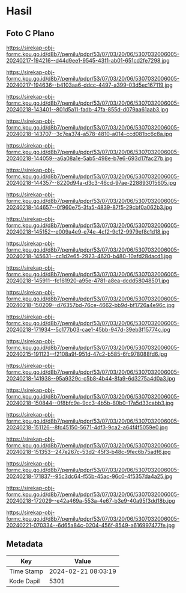 # Hasil

## Foto C Plano

https://sirekap-obj-formc.kpu.go.id/d8b7/pemilu/pdpr/53/07/03/20/06/5307032006005-20240217-194216--d44d9ee1-9545-43f1-ab01-651cd2fe7298.jpg

https://sirekap-obj-formc.kpu.go.id/d8b7/pemilu/pdpr/53/07/03/20/06/5307032006005-20240217-194636--b4103aa6-ddcc-4497-a399-03d5ec167119.jpg

https://sirekap-obj-formc.kpu.go.id/d8b7/pemilu/pdpr/53/07/03/20/06/5307032006005-20240218-143401--801d5a11-fadb-47fa-855d-d079aa61aab3.jpg

https://sirekap-obj-formc.kpu.go.id/d8b7/pemilu/pdpr/53/07/03/20/06/5307032006005-20240218-143707--3c7ea374-a578-4810-a014-ccd081bc6c8a.jpg

https://sirekap-obj-formc.kpu.go.id/d8b7/pemilu/pdpr/53/07/03/20/06/5307032006005-20240218-144059--a6a08a1e-5ab5-498e-b7e6-693d17fac27b.jpg

https://sirekap-obj-formc.kpu.go.id/d8b7/pemilu/pdpr/53/07/03/20/06/5307032006005-20240218-144357--8220d94a-d3c3-46cd-97ae-228893015605.jpg

https://sirekap-obj-formc.kpu.go.id/d8b7/pemilu/pdpr/53/07/03/20/06/5307032006005-20240218-144657--0f960e75-3fa5-4839-87f5-29cbf0a062b3.jpg

https://sirekap-obj-formc.kpu.go.id/d8b7/pemilu/pdpr/53/07/03/20/06/5307032006005-20240218-145152--e009a4e9-e74e-4cf2-9c12-9979ef8c1d18.jpg

https://sirekap-obj-formc.kpu.go.id/d8b7/pemilu/pdpr/53/07/03/20/06/5307032006005-20240218-145631--cc1d2e65-2923-4620-b480-10afd28dacd1.jpg

https://sirekap-obj-formc.kpu.go.id/d8b7/pemilu/pdpr/53/07/03/20/06/5307032006005-20240218-145911--fc161920-a95e-4781-a8ea-dcdd58048501.jpg

https://sirekap-obj-formc.kpu.go.id/d8b7/pemilu/pdpr/53/07/03/20/06/5307032006005-20240218-150209--d76357bd-76ce-4662-bb9d-bf1726a4e96c.jpg

https://sirekap-obj-formc.kpu.go.id/d8b7/pemilu/pdpr/53/07/03/20/06/5307032006005-20240218-171934--5c177b03-cae1-45bb-947d-39eb3f15774c.jpg

https://sirekap-obj-formc.kpu.go.id/d8b7/pemilu/pdpr/53/07/03/20/06/5307032006005-20240215-191123--f2108a9f-951d-47c2-b585-6fc978088fd6.jpg

https://sirekap-obj-formc.kpu.go.id/d8b7/pemilu/pdpr/53/07/03/20/06/5307032006005-20240218-141938--95a9329c-c5b8-4b44-8fa9-6d3275a4d0a3.jpg

https://sirekap-obj-formc.kpu.go.id/d8b7/pemilu/pdpr/53/07/03/20/06/5307032006005-20240218-150844--0f8bfc9e-9cc3-4b5b-80b0-17a5d33cabb3.jpg

https://sirekap-obj-formc.kpu.go.id/d8b7/pemilu/pdpr/53/07/03/20/06/5307032006005-20240218-151126--8fc45150-5671-4df3-9ca2-a64f4f5059e0.jpg

https://sirekap-obj-formc.kpu.go.id/d8b7/pemilu/pdpr/53/07/03/20/06/5307032006005-20240218-151353--247e267c-53d2-45f3-b48c-9fec6b75adf6.jpg

https://sirekap-obj-formc.kpu.go.id/d8b7/pemilu/pdpr/53/07/03/20/06/5307032006005-20240218-171837--95c3dc64-f55b-45ac-96c0-4f5357da4a25.jpg

https://sirekap-obj-formc.kpu.go.id/d8b7/pemilu/pdpr/53/07/03/20/06/5307032006005-20240218-172029--e42a469a-553a-4e67-b3e9-40a95f3dd18b.jpg

https://sirekap-obj-formc.kpu.go.id/d8b7/pemilu/pdpr/53/07/03/20/06/5307032006005-20240221-070334--6d65a84c-0204-456f-8549-a616997477fe.jpg


## Metadata

| Key        | Value               |
| ---------- | ------------------- |
| Time Stamp | 2024-02-21 08:03:19 |
| Kode Dapil | 5301                |



